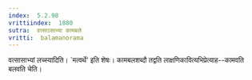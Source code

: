 ```yaml
---
index:  5.2.98
vrittiindex:  1880
sutra:  वत्साऽसाभ्या कामबले
vritti:  balamanorama 
---
```


वत्सासाभ्यां लच्स्यादिति। `मत्वर्थे' इति शेषः। कामबलशब्दौ तद्वति लाक्षणिकावित्यभिप्रेत्याह--कामवति बलवति चेति। 

